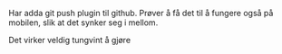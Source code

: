 Har adda git push plugin til github. Prøver å få det til å fungere også på mobilen, slik at det synker seg i mellom.

Det virker veldig tungvint å gjøre
